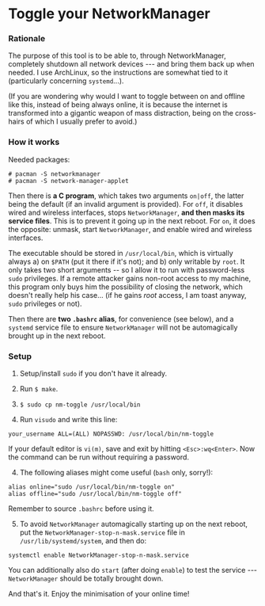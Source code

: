 # Toggle your NetworkManager

### Rationale

The purpose of this tool is to be able to, through NetworkManager, completely shutdown all network devices --- and bring them back up when needed. I use ArchLinux, so the instructions are somewhat tied to it (particularly concerning `systemd`...).

(If you are wondering why would I want to toggle between on and offline like this, instead of being always online, it is because the internet is transformed into a gigantic weapon of mass distraction, being on the cross-hairs of which I usually prefer to avoid.)

### How it works

Needed packages:

~~~ {.text .numberLines}
# pacman -S networkmanager
# pacman -S network-manager-applet
~~~

Then there is **a C program**, which takes two arguments `on|off`, the latter being the default (if an invalid argument is provided). For `off`, it disables wired and wireless interfaces, stops `NetworkManager`, **and then masks its service files**. This is to prevent it going up in the next reboot. For `on`, it does the opposite: unmask, start `NetworkManager`, and enable wired and wireless interfaces.

The executable should be stored in `/usr/local/bin`, which is virtually always a) on `$PATH` (put it there if it's not); and b) only writable by `root`. It only takes two short arguments -- so I allow it to run with password-less `sudo` privileges. If a remote attacker gains non-root access to my machine, this program only buys him the possibility of closing the network, which doesn't really help his case... (if he gains *root* access, I am toast anyway, `sudo` privileges or not).

Then there are **two `.bashrc` alias**, for convenience (see below), and a `systemd` service file to ensure `NetworkManager` will not be automagically brought up in the next reboot.

### Setup

1. Setup/install `sudo` if you don't have it already.

1. Run `$ make`.

2. `$ sudo cp nm-toggle /usr/local/bin`

3. Run `visudo` and write this line:

~~~ {.text .numberLines}
your_username ALL=(ALL) NOPASSWD: /usr/local/bin/nm-toggle
~~~

If your default editor is `vi(m)`, save and exit by hitting `<Esc>:wq<Enter>`. Now the command can be run without requiring a password.

4. The following aliases might come useful (`bash` only, sorry!):

~~~ {.shell .numberLines}
alias online="sudo /usr/local/bin/nm-toggle on"
alias offline="sudo /usr/local/bin/nm-toggle off"
~~~

Remember to source `.bashrc` before using it.

5. To avoid `NetworkManager` automagically starting up on the next reboot, put the `NetworkManager-stop-n-mask.service` file in `/usr/lib/systemd/system`, and then do:

~~~ {.text .numberLines}
systemctl enable NetworkManager-stop-n-mask.service
~~~

You can additionally also do `start` (after doing `enable`) to test the service --- `NetworkManager` should be totally brought down.

And that's it. Enjoy the minimisation of your online time!
